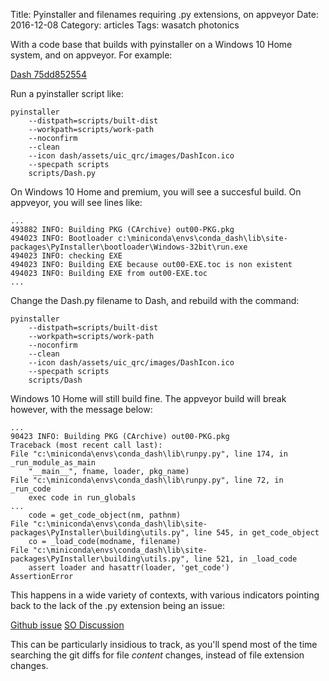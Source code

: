 Title: Pyinstaller and filenames requiring .py extensions, on appveyor
Date:  2016-12-08
Category: articles
Tags: wasatch photonics


With a code base that builds with pyinstaller on a Windows 10 Home
system, and on appveyor. For example:

[Dash 75dd852554](https://github.com/WasatchPhotonics/Dash/tree/75dd8525541cc5f55a73bce91884628324e2776b)

Run a pyinstaller script like:

    pyinstaller 
        --distpath=scripts/built-dist 
        --workpath=scripts/work-path 
        --noconfirm 
        --clean 
        --icon dash/assets/uic_qrc/images/DashIcon.ico 
        --specpath scripts 
        scripts/Dash.py


On Windows 10 Home and premium, you will see a succesful build.  On
appveyor, you will see lines like:

    ...
    493882 INFO: Building PKG (CArchive) out00-PKG.pkg
    494023 INFO: Bootloader c:\miniconda\envs\conda_dash\lib\site-packages\PyInstaller\bootloader\Windows-32bit\run.exe
    494023 INFO: checking EXE
    494023 INFO: Building EXE because out00-EXE.toc is non existent
    494023 INFO: Building EXE from out00-EXE.toc
    ...



Change the Dash.py filename to Dash, and rebuild with the command:

    pyinstaller 
        --distpath=scripts/built-dist 
        --workpath=scripts/work-path 
        --noconfirm 
        --clean 
        --icon dash/assets/uic_qrc/images/DashIcon.ico 
        --specpath scripts 
        scripts/Dash


Windows 10 Home will still build fine. The appveyor build will break
however, with the message below:

    ...
    90423 INFO: Building PKG (CArchive) out00-PKG.pkg
    Traceback (most recent call last):
    File "c:\miniconda\envs\conda_dash\lib\runpy.py", line 174, in _run_module_as_main
        "__main__", fname, loader, pkg_name)
    File "c:\miniconda\envs\conda_dash\lib\runpy.py", line 72, in _run_code
        exec code in run_globals
    ...
        code = get_code_object(nm, pathnm)
    File "c:\miniconda\envs\conda_dash\lib\site-packages\PyInstaller\building\utils.py", line 545, in get_code_object
        co = _load_code(modname, filename)
    File "c:\miniconda\envs\conda_dash\lib\site-packages\PyInstaller\building\utils.py", line 521, in _load_code
        assert loader and hasattr(loader, 'get_code')
    AssertionError

This happens in a wide variety of contexts, with various indicators
pointing back to the lack of the .py extension being an issue:

[Github issue](https://github.com/pyinstaller/pyinstaller/issues/2093)
[SO Discussion](http://stackoverflow.com/questions/37951808/pyinstaller-assertion-error-used-to-work-fine-now-it-doesnt) 

This can be particularly insidious to track, as you'll spend most of the
time searching the git diffs for file <i>content</i> changes, instead of
file extension changes.
